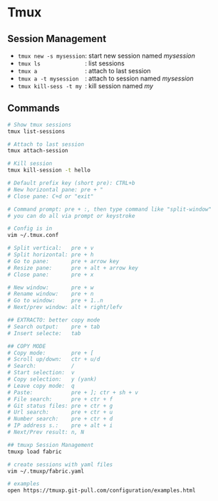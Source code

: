 # Tmux

## Session Management

- `tmux new -s mysession`:  start new session named *mysession*
- `tmux ls              `:  list sessions 
- `tmux a               `:  attach to last session
- `tmux a -t mysession  `:  attach to session named *mysession*
- `tmux kill-sess -t my `:  kill session named *my*

## Commands

```bash
# Show tmux sessions
tmux list-sessions

# Attach to last session
tmux attach-session

# Kill session
tmux kill-session -t hello

# Default prefix key (short pre): CTRL+b
# New horizontal pane: pre + "
# Close pane: C+d or "exit"

# Command prompt: pre + :, then type command like "split-window"
# you can do all via prompt or keystroke

# Config is in
vim ~/.tmux.conf

# Split vertical:   pre + v
# Split horizontal: pre + h
# Go to pane:       pre + arrow key
# Resize pane:      pre + alt + arrow key
# Close pane:       pre + x

# New window:       pre + w
# Rename window:    pre + n
# Go to window:     pre + 1..n
# Next/prev window: alt + right/lefv

## EXTRACTO: better copy mode
# Search output:    pre + tab
# Insert selecte:   tab

## COPY MODE
# Copy mode:        pre + [
# Scroll up/down:   ctr + u/d
# Search:           /
# Start selection:  v
# Copy selection:   y (yank)
# Leave copy mode:  q
# Paste:            pre + ]; ctr + sh + v
# File search:      pre + ctr + f
# Git status files: pre + ctr + g
# Url search:       pre + ctr + u
# Number search:    pre + ctr + d
# IP address s.:    pre + alt + i
# Next/Prev result: n, N

## tmuxp Session Management
tmuxp load fabric

# create sessions with yaml files
vim ~/.tmuxp/fabric.yaml

# examples
open https://tmuxp.git-pull.com/configuration/examples.html
```